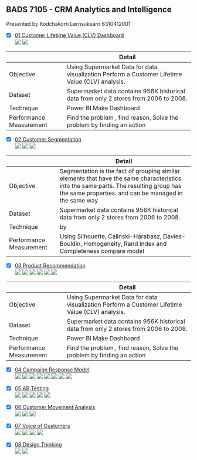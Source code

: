 ## BADS 7105 - CRM Analytics and Intelligence  
Presented by Kodchakorn Lernsuksarn 6310412001  
  
- [x] [01 Customer Lifetime Value (CLV) Dashboard](./01%20Customer%20Lifetime%20Value%20(CLV)%20Dashboard)  
[![](https://img.shields.io/badge/-Dashboard-blue)](#) [![](https://img.shields.io/badge/-Power--BI-green)](#)  
  
|  | Detail |
| --- | --- |
| Objective | Using Supermarket Data for data visualization Perform a Customer Lifetime Value (CLV) analysis. |
| Dataset | Supermarket data  contains 956K historical data from only 2 stores from 2006 to 2008.  |
| Technique | Power BI Make Dashboard  |
| Performance Measurement | Find the problem , find reason, Solve the problem by finding an action  |
  
- [x] [02 Customer Segmentation](./02%20Customer%20Segmentation)  
[![](https://img.shields.io/badge/-K--Means-orange)](#) [![](https://img.shields.io/badge/-Python-green)](#) [![](https://img.shields.io/badge/-Google--Colab-blue)](#)  
  
|  | Detail |
| --- | --- |
| Objective | Segmentation is the fact of grouping similar elements that have the same characteristics into the same parts. The resulting group has the same properties. and can be managed in the same way   |
| Dataset | Supermarket data  contains 956K historical data from only 2 stores from 2006 to 2008.  |
| Technique |  by |
| Performance Measurement | Using Silhouette,	Calinski-Harabasz,	Davies-Bouldin,	Homogeneity,	Rand Index and	Completeness compare model|
  
- [x] [03 Product Recommendation](./03%20Product%20Recommendation)  
 [![](https://img.shields.io/badge/-Survey-blue)](#) [![](https://img.shields.io/badge/-Market--Basket-orange)](#) [![](https://img.shields.io/badge/-Collaborative--Filtering-orange)](#) [![](https://img.shields.io/badge/-Matrix--Factorization-orange)](#) [![](https://img.shields.io/badge/-Python-green)](#) [![](https://img.shields.io/badge/-Google--Colab-blue)](#) 
   
|  | Detail |
| --- | --- |
| Objective | Using Supermarket Data for data visualization Perform a Customer Lifetime Value (CLV) analysis. |
| Dataset | Supermarket data  contains 956K historical data from only 2 stores from 2006 to 2008.  |
| Technique | Power BI Make Dashboard  |
| Performance Measurement | Find the problem , find reason, Solve the problem by finding an action  |
   
- [x] [04 Campaign Response Model](./04%20Campaign%20Response%20Model)  
[![](https://img.shields.io/badge/-Classification-orange)](#) [![](https://img.shields.io/badge/-RFM-blue)](#) [![](https://img.shields.io/badge/-Python-green)](#) [![](https://img.shields.io/badge/-Logistic--Regression-orange)](#) [![](https://img.shields.io/badge/-XGBoost-orange)](#) [![](https://img.shields.io/badge/-SMOTE-blue)](#) [![](https://img.shields.io/badge/-GridsearchCV-orange)](#) [![](https://img.shields.io/badge/-Google--Colab-blue)](#)  
- [x] [05 AB Testing](./05%20AB%20Testing)  
[![](https://img.shields.io/badge/-Survey-blue)](#) [![](https://img.shields.io/badge/-A/B--Testing-blue)](#) [![](https://img.shields.io/badge/-SPSS-green)](#) [![](https://img.shields.io/badge/-Excel-blue)](#) [![](https://img.shields.io/badge/-Presentation-blue)](#)  
- [x] [06 Customer Movement Analysis](./06%20Customer%20Movement%20Analysis)  
[![](https://img.shields.io/badge/-SQL-green)](#) [![](https://img.shields.io/badge/-BigQuery-green)](#) [![](https://img.shields.io/badge/-Google--Data--Studio-blue)](#)  
- [x] [07 Voice of Customers](./07%20Voice%20of%20Customers)  
[![](https://img.shields.io/badge/-NLP-orange)](#) [![](https://img.shields.io/badge/-Text--Summarization-orange)](#) [![](https://img.shields.io/badge/-Python-blue)](#) [![](https://img.shields.io/badge/-Google--Colab-blue)](#)  
- [x] [08 Design Thinking](./08%20Design%20Thinking)  
[![](https://img.shields.io/badge/-Design--thinking-blue)](#) [![](https://img.shields.io/badge/-Presentation-blue)](#)  
  
